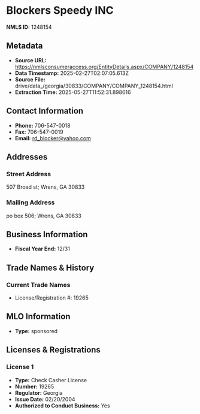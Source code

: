 # Blockers Speedy INC

**NMLS ID:** 1248154

## Metadata
- **Source URL:** https://nmlsconsumeraccess.org/EntityDetails.aspx/COMPANY/1248154
- **Data Timestamp:** 2025-02-27T02:07:05.613Z
- **Source File:** drive/data_/georgia/30833/COMPANY/COMPANY_1248154.html
- **Extraction Time:** 2025-05-27T11:52:31.898616

## Contact Information
- **Phone:** 706-547-0018
- **Fax:** 706-547-0019
- **Email:** rd_blocker@yahoo.com

## Addresses
### Street Address
507 Broad st; Wrens, GA 30833

### Mailing Address
po box 506; Wrens, GA 30833

## Business Information
- **Fiscal Year End:** 12/31

## Trade Names & History
### Current Trade Names
- License/Registration #: 19265

## MLO Information
- **Type:** sponsored

## Licenses & Registrations

### License 1
- **Type:** Check Casher License
- **Number:** 19265
- **Regulator:** Georgia
- **Issue Date:** 02/20/2004
- **Authorized to Conduct Business:** Yes
